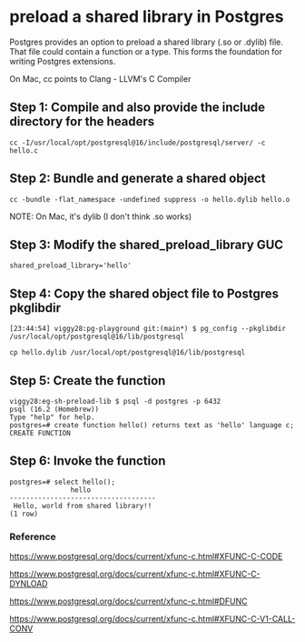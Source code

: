 # preload a shared library in Postgres

Postgres provides an option to preload a shared library (.so or .dylib) file. That file could contain a function or a type. This forms the foundation 
for writing Postgres extensions.

On Mac, cc points to Clang - LLVM's C Compiler

## Step 1: Compile and also provide the include directory for the headers
```
cc -I/usr/local/opt/postgresql@16/include/postgresql/server/ -c hello.c
```

## Step 2: Bundle and generate a shared object
```
cc -bundle -flat_namespace -undefined suppress -o hello.dylib hello.o
```

NOTE: On Mac, it's dylib (I don't think .so works)

## Step 3: Modify the shared_preload_library GUC
```
shared_preload_library='hello'
```

## Step 4: Copy the shared object file to Postgres pkglibdir
```
[23:44:54] viggy28:pg-playground git:(main*) $ pg_config --pkglibdir                         
/usr/local/opt/postgresql@16/lib/postgresql

cp hello.dylib /usr/local/opt/postgresql@16/lib/postgresql
```

## Step 5: Create the function
```
viggy28:eg-sh-preload-lib $ psql -d postgres -p 6432                                    
psql (16.2 (Homebrew))
Type "help" for help.
postgres=# create function hello() returns text as 'hello' language c; 
CREATE FUNCTION
```

## Step 6: Invoke the function
```
postgres=# select hello();
               hello                
------------------------------------
 Hello, world from shared library!!
(1 row)
```

### Reference 

https://www.postgresql.org/docs/current/xfunc-c.html#XFUNC-C-CODE

https://www.postgresql.org/docs/current/xfunc-c.html#XFUNC-C-DYNLOAD

https://www.postgresql.org/docs/current/xfunc-c.html#DFUNC

https://www.postgresql.org/docs/current/xfunc-c.html#XFUNC-C-V1-CALL-CONV